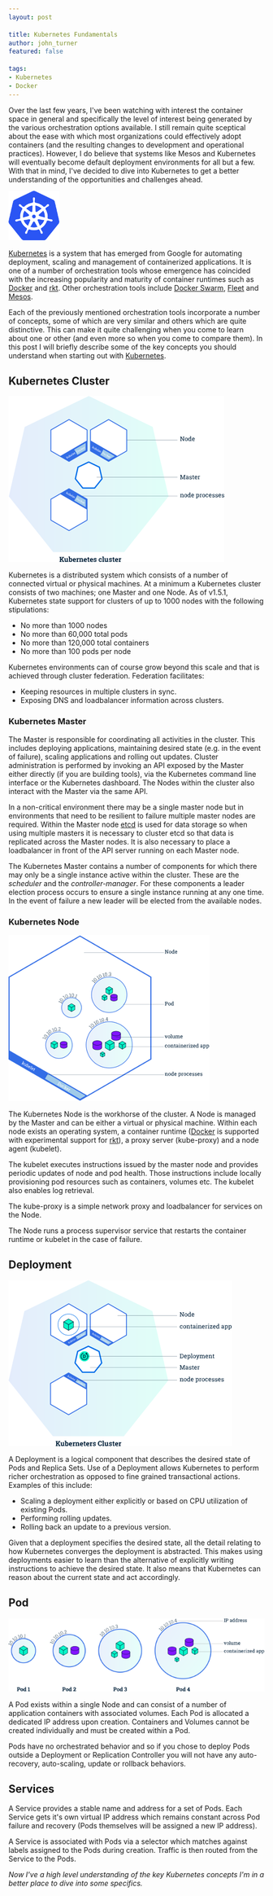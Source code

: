 ```yaml
---
layout: post

title: Kubernetes Fundamentals
author: john_turner
featured: false

tags:
- Kubernetes
- Docker
---
```


Over the last few years, I've been watching with interest the container space in general and specifically the level of interest being generated by the various orchestration options available.  I still remain quite sceptical about the ease with which most organizations could effectively adopt containers (and the resulting changes to development and operational practices).  However, I do believe that systems like Mesos and Kubernetes will eventually become default deployment environments for all but a few.  With that in mind, I've decided to dive into Kubernetes to get a better understanding of the opportunities and challenges ahead.

<img src="/assets/img/post/2017-02-06-kubernetes-fundamentals/kubernetes-logo.png" class="img-fluid mx-5 pull-left">

[Kubernetes](https://kubernetes.io) is a system that has emerged from Google for automating deployment, scaling and management of containerized applications.  It is one of a number of orchestration tools whose emergence has coincided with the increasing popularity and maturity of container runtimes such as [Docker](https://www.docker.com/products/docker) and [rkt](https://coreos.com/rkt/).  Other orchestration tools include [Docker Swarm](https://www.docker.com/products/docker-swarm), [Fleet](https://coreos.com/fleet/) and [Mesos](http://mesos.apache.org/).

Each of the previously mentioned orchestration tools incorporate a number of concepts, some of which are very similar and others which are quite distinctive.  This can make it quite challenging when you come to learn about one or other (and even more so when you come to compare them).  In this post I will briefly describe some of the key concepts you should understand when starting out with [Kubernetes](https://kubernetes.io).

## Kubernetes Cluster

<img src="/assets/img/post/2017-02-06-kubernetes-fundamentals/kubernetes-cluster.png" class="img-fluid mx-5 pull-right">

Kubernetes is a distributed system which consists of a number of connected virtual or physical machines.  At a minimum a Kubernetes cluster consists of two machines; one Master and one Node.  As of v1.5.1, Kubernetes state support for clusters of up to 1000 nodes with the following stipulations:

- No more than 1000 nodes
- No more than 60,000 total pods
- No more than 120,000 total containers
- No more than 100 pods per node

Kubernetes environments can of course grow beyond this scale and that is achieved through cluster federation.  Federation facilitates:

- Keeping resources in multiple clusters in sync.
- Exposing DNS and loadbalancer information across clusters.

### Kubernetes Master

The Master is responsible for coordinating all activities in the cluster.  This includes deploying applications, maintaining desired state (e.g. in the event of failure), scaling applications and rolling out updates.  Cluster administration is performed by invoking an API exposed by the Master either directly (if you are building tools), via the Kubernetes command line interface or the Kubernetes dashboard.  The Nodes within the cluster also interact with the Master via the same API.

In a non-critical environment there may be a single master node but in environments that need to be resilient to failure multiple master nodes are required.  Within the Master node [etcd](https://coreos.com/etcd/) is used for data storage so when using multiple masters it is necessary to cluster etcd so that data is replicated across the Master nodes.  It is also necessary to place a loadbalancer in front of the API server running on each Master node.

The Kubernetes Master contains a number of components for which there may only be a single instance active within the cluster.  These are the *scheduler* and the *controller-manager*.  For these components a leader election process occurs to ensure a single instance running at any one time.  In the event of failure a new leader will be elected from the available nodes.

### Kubernetes Node

<img src="/assets/img/post/2017-02-06-kubernetes-fundamentals/kubernetes-node.png" class="img-fluid mx-5 pull-right">

The Kubernetes Node is the workhorse of the cluster.  A Node is managed by the Master and can be either a virtual or physical machine.  Within each node exists an operating system, a container runtime ([Docker](https://www.docker.com/products/docker) is supported with experimental support for [rkt](https://coreos.com/rkt/)), a proxy server (kube-proxy) and a node agent (kubelet).

The kubelet executes instructions issued by the master node and provides periodic updates of node and pod health.  Those instructions include locally provisioning pod resources such as containers, volumes etc.  The kubelet also enables log retrieval.

The kube-proxy is a simple network proxy and loadbalancer for services on the Node.

The Node runs a process supervisor service that restarts the container runtime or kubelet in the case of failure.

## Deployment

<img src="/assets/img/post/2017-02-06-kubernetes-fundamentals/kubernetes-deployment.png" class="img-fluid mx-5 pull-right">

A Deployment is a logical component that describes the desired state of Pods and Replica Sets.  Use of a Deployment allows Kubernetes to perform richer orchestration as opposed to fine grained transactional actions.  Examples of this include:

- Scaling a deployment either explicitly or based on CPU utilization of existing Pods.
- Performing rolling updates.
- Rolling back an update to a previous version.

Given that a deployment specifies the desired state, all the detail relating to how Kubernetes converges the deployment is abstracted.  This makes using deployments easier to learn than the alternative of explicitly writing instructions to achieve the desired state.  It also means that Kubernetes can reason about the current state and act accordingly.

## Pod

<img src="/assets/img/post/2017-02-06-kubernetes-fundamentals/kubernetes-pod.png" class="img-fluid mx-3 pull-right">

A Pod exists within a single Node and can consist of a number of application containers with associated volumes.  Each Pod is allocated a dedicated IP address upon creation.  Containers and Volumes cannot be created individually and must be created within a Pod.

Pods have no orchestrated behavior and so if you chose to deploy Pods outside a Deployment or Replication Controller you will not have any auto-recovery, auto-scaling, update or rollback behaviors.

## Services

A Service provides a stable name and address for a set of Pods.  Each Service gets it's own virtual IP address which remains constant across Pod failure and recovery (Pods themselves will be assigned a new IP address).

A Service is associated with Pods via a selector which matches against labels assigned to the Pods during creation.  Traffic is then routed from the Service to the Pods.

*Now I've a high level understanding of the key Kubernetes concepts I'm in a better place to dive into some specifics.*
